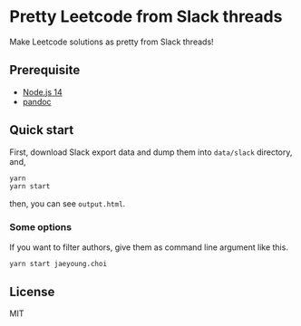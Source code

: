 # Pretty Leetcode from Slack threads

Make Leetcode solutions as pretty from Slack threads!

## Prerequisite

- [Node.js 14](https://nodejs.org/)
- [pandoc](https://pandoc.org/)

## Quick start

First, download Slack export data and dump them into `data/slack` directory, and,

```bash
yarn
yarn start
```

then, you can see `output.html`.

### Some options

If you want to filter authors, give them as command line argument like this.

```bash
yarn start jaeyoung.choi
```

## License

MIT
